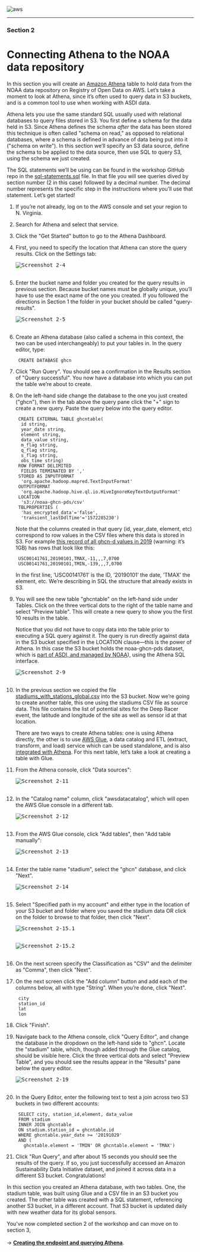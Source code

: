 ![aws](images/aws_logo_100.png "AWS logo")

----

### Section 2

# Connecting Athena to the NOAA data repository

In this section you will create an [Amazon Athena](https://aws.amazon.com/athena/) table to hold data from the NOAA data repository on Registry of Open Data on AWS. Let’s take a moment to look at Athena, since it’s often used to query data in S3 buckets, and is a common tool to use when working with ASDI data.

Athena lets you use the same standard SQL usually used with relational databases to query files stored in S3. You first define a schema for the data held in S3. Since Athena defines the schema _after_ the data has been stored this technique is often called "schema on read," as opposed to relational databases, where a schema is defined in advance of data being put into it ("schema on write"). In this section we’ll specify an S3 data source, define the schema to be applied to the data source, then use SQL to query S3, using the schema we just created.

The SQL statements we’ll be using can be found in the workshop GitHub repo in the [sql-statements.sql](https://github.com/awslabs/amazon-asdi/blob/master/code-green/workshop/code/sql-statements.sql) file. In that file you will see queries dived by section number (2 in this case) followed by a decimal number. The decimal number represents the specific step in the instructions where you’ll use that statement. Let’s get started!

1. If you’re not already, log on to the AWS console and set your region to N. Virginia.

1. Search for Athena and select that service.

1. Click the "Get Started" button to go to the Athena Dashboard.

1. First, you need to specify the location that Athena can store the query results. Click on the Settings tab:

    <kbd><img src="images/image2-4.png" alt="Screenshot 2-4" /></kbd>
    <br/><br/>

1. Enter the bucket name and folder you created for the query results in previous section. Because bucket names must be globally unique, you’ll have to use the exact name of the one you created. If you followed the directions in Section 1 the folder in your bucket should be called "query-results".


    <kbd><img src="images/image2-5.png" alt="Screenshot 2-5" /></kbd>
    <br/><br/>

1. Create an Athena database (also called a schema in this context, the two can be used interchangeably) to put your tables in. In the query editor, type:

        CREATE DATABASE ghcn

1. Click "Run Query". You should see a confirmation in the Results section of "Query successful". You now have a database into which you can put the table we’re about to create.

1. On the left-hand side change the database to the one you just created ("ghcn"), then in the tab above the query pane click the "+" sign to create a new query. Paste the query below into the query editor.

        CREATE EXTERNAL TABLE ghcntable(
         id string,
         year_date string,
         element string,
         data_value string,
         m_flag string,
         q_flag string,
         s_flag string,
         obs_time string)
        ROW FORMAT DELIMITED
         FIELDS TERMINATED BY ','
        STORED AS INPUTFORMAT
         'org.apache.hadoop.mapred.TextInputFormat'
        OUTPUTFORMAT
         'org.apache.hadoop.hive.ql.io.HiveIgnoreKeyTextOutputFormat'
        LOCATION
         's3://noaa-ghcn-pds/csv'
        TBLPROPERTIES (
         'has_encrypted_data'='false',
         'transient_lastDdlTime'='1572285230')

    Note that the columns created in that query (id, year\_date, element, etc) correspond to row values in the CSV files where this data is stored in S3. For example [this record of all ghcn-d values in 2019](http://noaa-ghcn-pds.s3.amazonaws.com/csv/2019.csv) (warning: it’s 1GB) has rows that look like this:

        USC00141761,20190101,TMAX,-11,,,7,0700
        USC00141761,20190101,TMIN,-139,,,7,0700

    In the first line, ’USC00141761’ is the ID, ’20190101’ the date, ’TMAX’ the element, etc. We’re describing in SQL the structure that already exists in S3.

1. You will see the new table "ghcntable" on the left-hand side under Tables. Click on the three vertical dots to the right of the table name and select "Preview table". This will create a new query to show you the first 10 results in the table.

    Notice that you did not have to copy data into the table prior to executing a SQL query against it. The query is run directly against data in the S3 bucket specified in the LOCATION clause—this is the power of Athena. In this case the S3 bucket holds the noaa-ghcn-pds dataset, which is [part of ASDI, and managed by NOAA](https://registry.opendata.aws/noaa-ghcn/)), using the Athena SQL interface.

    <kbd><img src="images/image2-9.png" alt="Screenshot 2-9" /></kbd>
    <br/><br/>

1. In the previous section we copied the file [stadiums\_with\_stations\_global.csv](https://github.com/awslabs/amazon-asdi/blob/master/code-green/workshop/code/stadiums_with_stations_global.csv) into the S3 bucket. Now we’re going to create another table, this one using the stadiums CSV file as source data. This file contains the list of potential sites for the Deep Racer event, the latitude and longitude of the site as well as sensor id at that location.

    There are two ways to create Athena tables: one is using Athena directly, the other is to use [AWS Glue](https://aws.amazon.com/glue/), a data catalog and ETL (extract, transform, and load) service which can be used standalone, and is also [integrated with Athena](https://docs.aws.amazon.com/athena/latest/ug/glue-athena.html). For this next table, let’s take a look at creating a table with Glue.

1. From the Athena console, click "Data sources":

    <kbd><img src="images/image2-11.png" alt="Screenshot 2-11" /></kbd>
    <br/><br/>

1. In the "Catalog name" column, click "awsdatacatalog", which will open the AWS Glue console in a different tab.

    <kbd><img src="images/image2-12.png" alt="Screenshot 2-12" /></kbd>
    <br/><br/>

1. From the AWS Glue console, click "Add tables", then "Add table manually":

    <kbd><img src="images/image2-13.png" alt="Screenshot 2-13" /></kbd>
    <br/><br/>


1. Enter the table name "stadium", select the "ghcn" database, and click "Next".

    <kbd><img src="images/image2-14.png" alt="Screenshot 2-14" /></kbd>
    <br/><br/>

2. Select "Specified path in my account" and either type in the location of your S3 bucket and folder where you saved the stadium data OR click on the folder to browse to that folder, then click "Next".

    <kbd><img src="images/image2-15.1.png" alt="Screenshot 2-15.1" /></kbd>
    <br/><br/>

    <kbd><img src="images/image2-15.2.png" alt="Screenshot 2-15.2" /></kbd>
    <br/><br/>

1. On the next screen specify the Classification as "CSV" and the delimiter as "Comma", then click "Next".

1. On the next screen click the "Add column" button and add each of the columns below, all with type "String". When you’re done, click "Next".

        city
        station_id
        lat
        lon

1. Click "Finish".

1. Navigate back to the Athena console, click "Query Editor", and change the database in the dropdown on the left-hand side to "ghcn". Locate the "stadium" table, which, though added through the Glue catalog, should be visible here. Click the three vertical dots and select "Preview Table", and you should see the results appear in the "Results" pane below the query editor.

    <kbd><img src="images/image2-19.png" alt="Screenshot 2-19" /></kbd>
    <br/><br/>

1. In the Query Editor, enter the following text to test a join across two S3 buckets in two different accounts:

        SELECT city, station_id,element, data_value
        FROM stadium
        INNER JOIN ghcntable
        ON stadium.station_id = ghcntable.id
        WHERE ghcntable.year_date >= '20191029'
        AND (
          ghcntable.element = 'TMIN' OR ghcntable.element = 'TMAX')

1. Click "Run Query", and after about 15 seconds you should see the results of the query. If so, you just successfully accessed an Amazon Sustainability Data Initiative dataset, and joined it across data in a different S3 bucket. Congratulations!

In this section you created an Athena database, with two tables. One, the stadium table, was built using Glue and a CSV file in an S3 bucket you created. The other table was created with a SQL statement, referencing another S3 bucket, in a different account. That S3 bucket is updated daily with new weather data for its global sensors.

You’ve now completed section 2 of the workshop and can move on to section 3,
<br /><br />
→ <b style="text-decoration: underline;">[Creating the endpoint and querying Athena](section-3-apigw-lambda.md)</b>.
